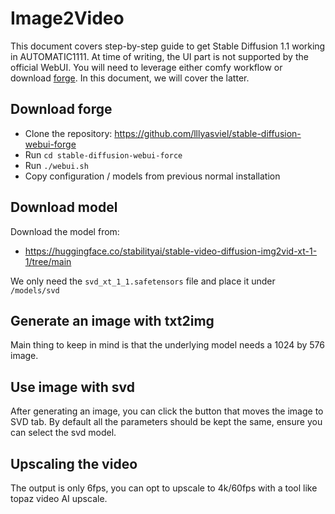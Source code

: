 # Image2Video

This document covers step-by-step guide to get Stable Diffusion 1.1 working in AUTOMATIC1111.
At time of writing, the UI part is not supported by the official WebUI.
You will need to leverage either comfy workflow or download [forge](https://github.com/lllyasviel/stable-diffusion-webui-forge).
In this document, we will cover the latter.

## Download forge

- Clone the repository: https://github.com/lllyasviel/stable-diffusion-webui-forge
- Run `cd stable-diffusion-webui-force`
- Run `./webui.sh`
- Copy configuration / models from previous normal installation

## Download model

Download the model from:

- https://huggingface.co/stabilityai/stable-video-diffusion-img2vid-xt-1-1/tree/main

We only need the `svd_xt_1_1.safetensors` file and place it under `/models/svd`

## Generate an image with txt2img

Main thing to keep in mind is that the underlying model needs a 1024 by 576 image.

## Use image with svd

After generating an image, you can click the button that moves the image to SVD tab.
By default all the parameters should be kept the same, ensure you can select the svd model.

## Upscaling the video

The output is only 6fps, you can opt to upscale to 4k/60fps with a tool like topaz video AI upscale.
